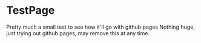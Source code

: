 # TestPage
Pretty much a small test to see how it'll go with github pages 
Nothing huge, just trying out github pages, may remove this at any time.
